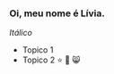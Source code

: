 ### Oi, **meu nome é Lívia**. 
*Itálico* 
- Topico 1
- Topico 2
⭐ 💙 😸

<!---
0hstar/0hstar is a ✨ special ✨ repository because its `README.md` (this file) appears on your GitHub profile.
You can click the Preview link to take a look at your changes.
--->
